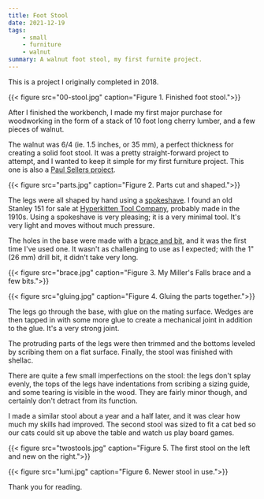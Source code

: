 ```yaml
---
title: Foot Stool
date: 2021-12-19
tags:
    - small
    - furniture
    - walnut
summary: A walnut foot stool, my first furnite project.
---
```


This is a project I originally completed in 2018.

{{< figure src="00-stool.jpg"
    caption="Figure 1. Finished foot stool.">}}

After I finished the workbench, I made my first major purchase for
woodworking in the form of a stack of 10 foot long cherry lumber,
and a few pieces of walnut.

The walnut was 6/4 (ie. 1.5 inches, or 35 mm), a perfect thickness for
creating a solid foot stool. It was a pretty straight-forward project to attempt,
and I wanted to keep it simple for my first furniture project. This one is
also a [Paul Sellers project](https://woodworkingmasterclasses.com/videos/foot-stool-project-info/).

{{< figure src="parts.jpg"
    caption="Figure 2. Parts cut and shaped.">}}

The legs were all shaped by hand using a
[spokeshave](https://en.wikipedia.org/wiki/Spokeshave). I found an
old Stanley 151 for sale at [Hyperkitten Tool Company](https://hyperkitten.com/),
probably made in the 1910s. Using a spokeshave is very pleasing; it is
a very minimal tool. It's very light and moves without much pressure.

The holes in the base were made with a 
[brace and bit](https://en.wikipedia.org/wiki/Brace_(tool)), and it was
the first time I've used one. It wasn't as challenging to use as I
expected; with the 1" (26 mm) drill bit, it didn't take very long.

{{< figure src="brace.jpg"
    caption="Figure 3. My Miller's Falls brace and a few bits.">}}

{{< figure src="gluing.jpg"
    caption="Figure 4. Gluing the parts together.">}}

The legs go through the base, with glue on the mating surface. Wedges
are then tapped in with some more glue to create a mechanical joint
in addition to the glue. It's a very strong joint.

The protruding parts of the legs were then trimmed and the bottoms
leveled by scribing them on a flat surface. Finally, the stool was
finished with shellac.

There are quite a few small imperfections on the stool: the legs
don't splay evenly, the tops of the legs have indentations from
scribing a sizing guide, and some tearing is visible in the wood.
They are fairly minor though, and certainly don't detract from its
function.

I made a similar stool about a year and a half later, and it was
clear how much my skills had improved. The second stool was sized
to fit a cat bed so our cats could sit up above the table and
watch us play board games.

{{< figure src="twostools.jpg"
    caption="Figure 5. The first stool on the left and new on the right.">}}

{{< figure src="lumi.jpg"
    caption="Figure 6. Newer stool in use.">}}

Thank you for reading.

